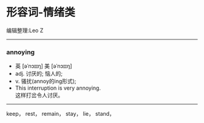 形容词-情绪类
===============
编辑整理:Leo Z
***
### annoying
* 英 [əˈnɔɪɪŋ]   美 [əˈnɔɪɪŋ] 
* adj.  讨厌的; 恼人的;
* v.  骚扰(annoy的ing形式);
* This interruption is very annoying.  
这样打岔令人讨厌。

***

keep， rest， remain， stay， lie， stand，